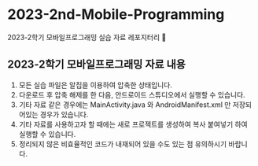 # 2023-2nd-Mobile-Programming

2023-2학기 모바일프로그래밍 실습 자료 레포지터리 📱

## 2023-2학기 모바일프로그래밍 자료 내용

1. 모든 실습 파일은 알집을 이용하여 압축한 상태입니다.
2. 다운로드 후 압축 해제를 한 다음, 안드로이드 스튜디오에서 실행할 수 있습니다.
3. 기타 자료 같은 경우에는 MainActivity.java 와 AndroidManifest.xml 만 저장되어있는 경우가 있습니다.
4. 기타 자료를 사용하고자 할 때에는 새로 프로젝트를 생성하여 복사 붙여넣기 하여 실행할 수 있습니다.
5. 정리되지 않은 비효율적인 코드가 내재되어 있을 수도 있는 점 유의하시기 바랍니다.
